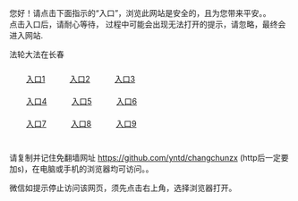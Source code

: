 您好！请点击下面指示的“入口”，浏览此网站是安全的，且为您带来平安。。 <br/>
点击入口后，请耐心等待， 过程中可能会出现无法打开的提示，请忽略，最终会进入网站. </br>

法轮大法在长春<br/>
<div style="padding:10px"><a style="margin:20px" target="_blank" href="https://dtvy84iehf24m.cloudfront.net/2Qpsp?nlvev" id="ccLink1" rel="nofollow">入口1</a> <a target="_blank" style="margin:20px" href="https://d10qg3yjt59s8n.cloudfront.net/2Qpsp?eleovmqf" id="ccLink2" rel="nofollow">入口2</a> <a style="margin:20px" target="_blank" href="https://d3ah93nnezz99f.cloudfront.net/2Qpsp?ehvysqda" id="ccLink3" rel="nofollow">入口3</a></div>

<div style="padding:10px" ><a style="margin:20px" target="_blank" href="https://dtvy84iehf24m.cloudfront.net/2Qpsp?nlvev" id="ccLink4" rel="nofollow">入口4</a> <a style="margin:20px" href="https://d10qg3yjt59s8n.cloudfront.net/2Qpsp?eleovmqf" target="_blank" id="ccLink5" rel="nofollow">入口5</a> <a style="margin:20px" href="https://d3ah93nnezz99f.cloudfront.net/2Qpsp?ehvysqda" target="_blank" id="ccLink6" rel="nofollow">入口6</a></div>

<div style="padding:10px"><a style="margin:20px" target="_blank" href="https://dtvy84iehf24m.cloudfront.net/2Qpsp?nlvev" id="ccLink7" rel="nofollow">入口7</a> <a style="margin:20px" href="https://d10qg3yjt59s8n.cloudfront.net/2Qpsp?eleovmqf" target="_blank" id="ccLink8" rel="nofollow">入口8</a> <a style="margin:20px" target="_blank" href="https://d3ah93nnezz99f.cloudfront.net/2Qpsp?ehvysqda" id="ccLink9" rel="nofollow">入口9</a></div>

<br/>



请复制并记住免翻墙网址 https://github.com/yntd/changchunzx (http后一定要加s)，在电脑或手机的浏览器均可访问。。<br/>

微信如提示停止访问该网页，须先点击右上角，选择浏览器打开。
